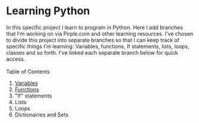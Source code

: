 # Learning Python
In this specific project I learn to program in Python. Here I add branches that I'm working on via Pirple.com and other learning resources. I've chosen to divide this project into separate branches so that I can keep track of specific things I'm learning: Variables, functions, If statements, lists, loops, classes and so forth. I've linked each separate branch below for quick access.
<br><br>
Table of Contents
1. <a href="https://github.com/CAEL01/learningpython/blob/Variables/README.md">Variables</a>
2. <a href="https://github.com/CAEL01/learningpython/blob/Functions/README.md">Functions</a>
3. "If" statements
4. Lists
5. Loops
6. Dictionairies and Sets
